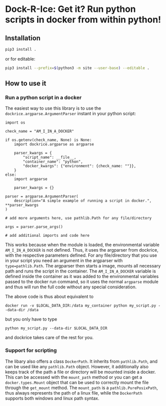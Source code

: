 # Dock-R-Ice: Get it? Run python scripts in docker from within python!

## Installation

```bash
pip3 install .
```
or for editable:

```bash
pip3 install --prefix=$(python3 -m site --user-base) --editable .
```

## How to use it

### Run a python script in a docker

The easiest way to use this library is to use the `dockrice.argparse.ArgumentParser` instant in your python script:


```
import os

check_name = "AM_I_IN_A_DOCKER"

if os.getenv(check_name, None) is None:
    import dockrice.argparse as argparse

    parser_kwargs = {
        "script_name": __file__,
        "container_name": "python",
        "docker_kwargs": {"environment": {check_name: ""}},
    }
else:
    import argparse

    parser_kwargs = {}

parser = argparse.ArgumentParser(
    description="A simple example of running a script in docker.", **parser_kwargs
)

# add more arguments here, use pathlib.Path for any file/directory

args = parser.parse_args()

# add additional imports and code here
```

This works because when the module is loaded, the environmental variable `AM_I_IN_A_DOCKER` is not defined. Thus, it uses the argparser from dockrice, with the respective parameters defined. For any file/directory that you use in your script you need an argument in the argparser with `type=pathlib.Path`. The argparser then starts a image, mounts all necessary path and runs the script in the container. The `AM_I_IN_A_DOCKER` variable is defined inside the container as it was added to the environmental variables passed to the docker run command, so it uses the normal `argparse` module and thus will run the full code without any special consideration.

The above code is thus about equivalent to

```
docker run -v $LOCAL_DATA_DIR:/data my_container python my_script.py --data-dir /data
```

but you only have to type 

```
python my_script.py --data-dir $LOCAL_DATA_DIR
```

and dockrice takes care of the rest for you.

### Support for scripting

The libary also offers a class `DockerPath`. It inherits from `pathlib.Path`, and can be used like any `pathlib.Path` object. However, it additionally also keeps track of the path a file or directory will be mounted inside a docker. This can be accessed with the `mount_path` method or you can get a `docker.types.Mount` object that can be used to correctly mount the file through the `get_mount` method. The `mount_path` is a `pathlib.PurePosixPath`, thus always represents the path of a linux file, while the `DockerPath` supports both windows and linux path syntax.

